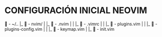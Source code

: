 # CONFIGURACIÓN INICIAL NEOVIM #
    
  📁 - ~/..
   |_ 📂 - nvim/
   |	|_ 📂 - .nvim
   |	|	|_ 📄 - .vimrc
   |	|	|_ 📄 - plugins.vim
   |	|	|_ 📄 - plugins-config.vim
   |	|	|_ 📄 - keymap.vim
   |	|_ 📄 - init.vim
    
